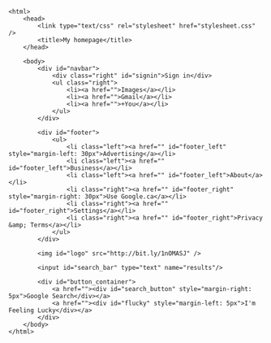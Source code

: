 <!--Google Homepage Project-->
<!--http://www.theodinproject.com/web-development-101/html-css-->

<!DOCTYPE html>
	<html>
		<head>
			<link type="text/css" rel="stylesheet" href="stylesheet.css" />
			<title>My homepage</title>
		</head>
		
		<body>
			<div id="navbar">			
				<div class="right" id="signin">Sign in</div>
				<ul class="right">
					<li><a href="">Images</a></li>
					<li><a href="">Gmail</a></li>
					<li><a href="">+You</a></li>
				</ul> 
			</div>
            
			<div id="footer">
                <ul>
                    <li class="left"><a href="" id="footer_left" style="margin-left: 30px">Advertising</a></li>
                    <li class="left"><a href="" id="footer_left">Business</a></li>
                    <li class="left"><a href="" id="footer_left">About</a></li>
                    <li class="right"><a href="" id="footer_right" style="margin-right: 30px">Use Google.ca</a></li>
                    <li class="right"><a href="" id="footer_right">Settings</a></li>
                    <li class="right"><a href="" id="footer_right">Privacy &amp; Terms</a></li>
                </ul>
            </div>
            
			<img id="logo" src="http://bit.ly/1nOMASJ" />
			
			<input id="search_bar" type="text" name="results"/>
			
			<div id="button_container">
				<a href=""><div id="search_button" style="margin-right: 5px">Google Search</div></a>
				<a href=""><div id="flucky" style="margin-left: 5px">I'm Feeling Lucky</div></a>	
			</div>
		</body>
	</html>
